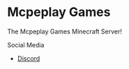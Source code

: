 # Mcpeplay Games
The Mcpeplay Games Minecraft Server!

Social Media
* [Discord](https://dsc.gg/mcpp)
